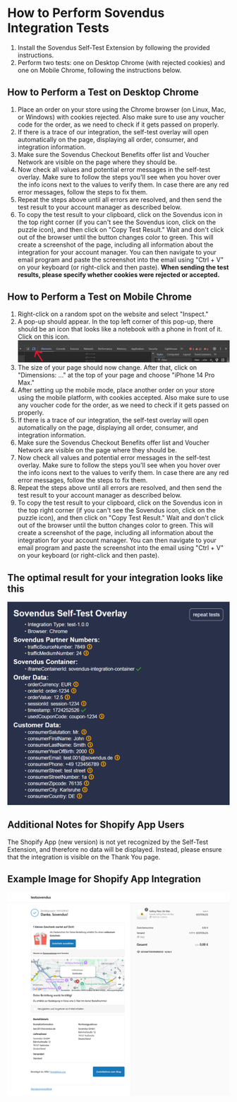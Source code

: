 # How to Perform Sovendus Integration Tests

1. Install the Sovendus Self-Test Extension by following the provided instructions.
2. Perform two tests: one on Desktop Chrome (with rejected cookies) and one on Mobile Chrome, following the instructions below.

## How to Perform a Test on Desktop Chrome

1. Place an order on your store using the Chrome browser (on Linux, Mac, or Windows) with cookies rejected. Also make sure to use any voucher code for the order, as we need to check if it gets passed on properly.
2. If there is a trace of our integration, the self-test overlay will open automatically on the page, displaying all order, consumer, and integration information.
3. Make sure the Sovendus Checkout Benefits offer list and Voucher Network are visible on the page where they should be.
4. Now check all values and potential error messages in the self-test overlay. Make sure to follow the steps you'll see when you hover over the info icons next to the values to verify them. In case there are any red error messages, follow the steps to fix them.
5. Repeat the steps above until all errors are resolved, and then send the test result to your account manager as described below.
6. To copy the test result to your clipboard, click on the Sovendus icon in the top right corner (if you can't see the Sovendus icon, click on the puzzle icon), and then click on "Copy Test Result." Wait and don't click out of the browser until the button changes color to green. This will create a screenshot of the page, including all information about the integration for your account manager. You can then navigate to your email program and paste the screenshot into the email using "Ctrl + V" on your keyboard (or right-click and then paste). **When sending the test results, please specify whether cookies were rejected or accepted.**

## How to Perform a Test on Mobile Chrome

1. Right-click on a random spot on the website and select "Inspect."
2. A pop-up should appear. In the top left corner of this pop-up, there should be an icon that looks like a notebook with a phone in front of it. Click on this icon. ![Mobile symbol image](https://raw.githubusercontent.com/Sovendus-GmbH/Sovendus-Integration-Selftester-Browser-Plugin/main/docs/Mobilesymbol-image.png)
3. The size of your page should now change. After that, click on "Dimensions: ..." at the top of your page and choose "iPhone 14 Pro Max."
4. After setting up the mobile mode, place another order on your store using the mobile platform, with cookies accepted. Also make sure to use any voucher code for the order, as we need to check if it gets passed on properly.
5. If there is a trace of our integration, the self-test overlay will open automatically on the page, displaying all order, consumer, and integration information.
6. Make sure the Sovendus Checkout Benefits offer list and Voucher Network are visible on the page where they should be.
7. Now check all values and potential error messages in the self-test overlay. Make sure to follow the steps you'll see when you hover over the info icons next to the values to verify them. In case there are any red error messages, follow the steps to fix them.
8. Repeat the steps above until all errors are resolved, and then send the test result to your account manager as described below.
9. To copy the test result to your clipboard, click on the Sovendus icon in the top right corner (if you can't see the Sovendus icon, click on the puzzle icon), and then click on "Copy Test Result." Wait and don't click out of the browser until the button changes color to green. This will create a screenshot of the page, including all information about the integration for your account manager. You can then navigate to your email program and paste the screenshot into the email using "Ctrl + V" on your keyboard (or right-click and then paste).

## The optimal result for your integration looks like this

![vn&cb-image](https://raw.githubusercontent.com/Sovendus-GmbH/Sovendus-Integration-Selftester-Browser-Plugin/main/docs/VN&CB.png)

## Additional Notes for Shopify App Users

The Shopify App (new version) is not yet recognized by the Self-Test Extension, and therefore no data will be displayed. Instead, please ensure that the integration is visible on the Thank You page.

## Example Image for Shopify App Integration

![Shopify-App-image](https://raw.githubusercontent.com/Sovendus-GmbH/Sovendus-Integration-Selftester-Browser-Plugin/main/docs/Shopify-App.png)
